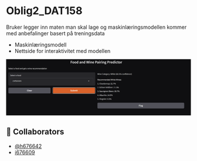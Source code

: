# Oblig2_DAT158

Bruker legger inn maten man skal lage og maskinlæringsmodellen kommer med anbefalinger basert på treningsdata

- Maskinlæringsmodell 
- Nettside for interaktivitet med modellen

![Logo](images/img1.png)


## 👥 Collaborators
- [@h676642](https://github.com/h676642)
- [i676609](https://github.com/i676609)
